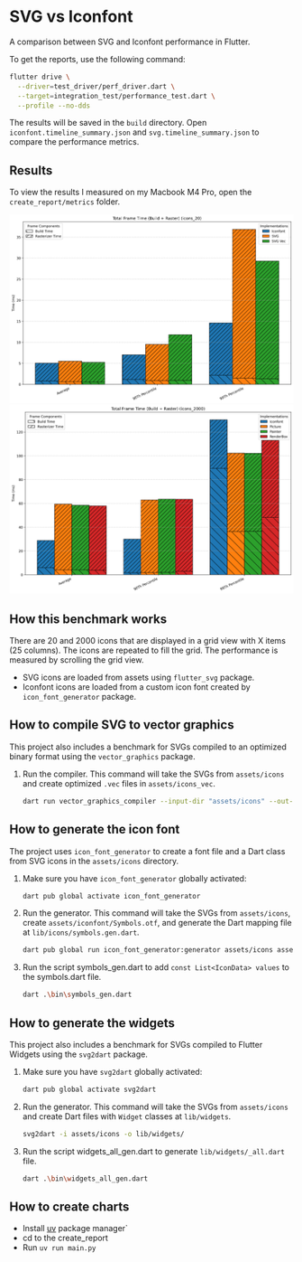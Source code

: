 # SVG vs Iconfont

A comparison between SVG and Iconfont performance in Flutter.

To get the reports, use the following command:

```bash
flutter drive \
  --driver=test_driver/perf_driver.dart \
  --target=integration_test/performance_test.dart \
  --profile --no-dds
```

The results will be saved in the `build` directory. Open `iconfont.timeline_summary.json` and `svg.timeline_summary.json` to compare the performance metrics.

## Results

To view the results I measured on my Macbook M4 Pro, open the `create_report/metrics` folder.

![20 Icons](create_report/metrics/icons_20/total_frame_time_comparison_icons_20.png)
![2000 Icons](create_report/metrics/icons_2000/total_frame_time_comparison_icons_2000.png)

## How this benchmark works

There are 20 and 2000 icons that are displayed in a grid view with X items (25 columns). The icons are repeated to fill the grid. The performance is measured by scrolling the grid view.

- SVG icons are loaded from assets using `flutter_svg` package.
- Iconfont icons are loaded from a custom icon font created by `icon_font_generator` package.

## How to compile SVG to vector graphics

This project also includes a benchmark for SVGs compiled to an optimized binary format using the `vector_graphics` package.

1.  Run the compiler. This command will take the SVGs from `assets/icons` and 
    create optimized `.vec` files in `assets/icons_vec`.

    ```bash
    dart run vector_graphics_compiler --input-dir "assets/icons" --out-dir "assets/icons_vec" --font-size=24
    ``` 

## How to generate the icon font

The project uses `icon_font_generator` to create a font file and a Dart class from SVG icons in the `assets/icons` directory.

1.  Make sure you have `icon_font_generator` globally activated:
    ```bash
    dart pub global activate icon_font_generator
    ```

2.  Run the generator. This command will take the SVGs from `assets/icons`, 
    create `assets/iconfont/Symbols.otf`,   and generate the Dart mapping file at `lib/icons/symbols.gen.dart`.
    ```bash
    dart pub global run icon_font_generator:generator assets/icons assets/iconfont/Symbols.otf --font-name Symbols --class-name Symbols -r -v --normalize -o lib/icons/symbols.gen.dart --no-ignore-shapes
    ```
3. Run the script symbols_gen.dart to add `const List<IconData> values` to the symbols.dart file.
    ```bash
    dart .\bin\symbols_gen.dart
    ```

## How to generate the widgets

This project also includes a benchmark for SVGs compiled to Flutter Widgets using the `svg2dart` package.

1.  Make sure you have `svg2dart` globally activated:
    ```bash
    dart pub global activate svg2dart
    ```

2.  Run the generator. This command will take the SVGs from `assets/icons` and 
    create Dart files with `Widget` classes at `lib/widgets`.
    ```bash
    svg2dart -i assets/icons -o lib/widgets/
    ```

3. Run the script widgets_all_gen.dart to generate `lib/widgets/_all.dart` file.
    ```bash
    dart .\bin\widgets_all_gen.dart
    ```

## How to create charts

- Install [uv](https://github.com/astral-sh/uv) package manager`
- cd to the create_report
- Run `uv run main.py`
